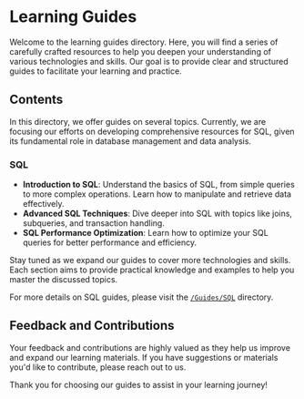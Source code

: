 # Learning Guides

Welcome to the learning guides directory. Here, you will find a series of carefully crafted resources to help you deepen your understanding of various technologies and skills. Our goal is to provide clear and structured guides to facilitate your learning and practice.

## Contents

In this directory, we offer guides on several topics. Currently, we are focusing our efforts on developing comprehensive resources for SQL, given its fundamental role in database management and data analysis.

### SQL

- **Introduction to SQL**: Understand the basics of SQL, from simple queries to more complex operations. Learn how to manipulate and retrieve data effectively.
- **Advanced SQL Techniques**: Dive deeper into SQL with topics like joins, subqueries, and transaction handling.
- **SQL Performance Optimization**: Learn how to optimize your SQL queries for better performance and efficiency.

Stay tuned as we expand our guides to cover more technologies and skills. Each section aims to provide practical knowledge and examples to help you master the discussed topics.

For more details on SQL guides, please visit the [`/Guides/SQL`](/Guides/SQL/README.md) directory.

## Feedback and Contributions

Your feedback and contributions are highly valued as they help us improve and expand our learning materials. If you have suggestions or materials you'd like to contribute, please reach out to us.

Thank you for choosing our guides to assist in your learning journey!